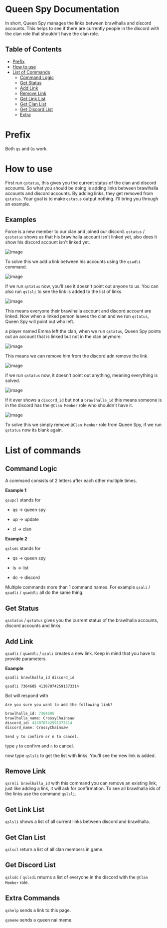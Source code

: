 # Queen Spy Documentation 
In short, Queen Spy manages the links between brawlhalla and discord accounts. This helps to see if there are currently people in the discord with the clan role that shouldn't have the clan role.

## Table of Contents
- [Prefix](#prefix)
- [How to use](#how-to-use)
- [List of Commands](#list-of-commands)
  - [Command Logic](#command-logic)
  - [Get Status](#get-status)
  - [Add Link](#add-link)
  - [Remove Link](#remove-link)
  - [Get Link List](#get-link-list)
  - [Get Clan List](#get-clan-list)
  - [Get Discord List](#get-discord-list)
  - [Extra](#extra-commands)

# Prefix
Both `qs` and `Qs` work.

# How to use
First run `qstatus`, this gives you the current status of the clan and discord accounts. So what you should be doing is adding links between brawlhalla accounts and discord accounts. By adding links, they get removed from `qstatus`. Your goal is to make `qstatus` output nothing. I'll bring you through an example.

## Examples
Force is a new member to our clan and joined our discord. `qstatus` / `qsstatus` shows us that his brawlhalla account isn't linked yet, also does it show his discord account isn't linked yet.

![image](https://user-images.githubusercontent.com/74303221/176176688-37c51b9b-0500-43c5-aa8c-561c9dd532be.png)

To solve this we add a link between his accounts using the `qsadli` command.

![image](https://user-images.githubusercontent.com/74303221/176177177-31d1869e-b49e-4e74-aec3-26a3ac4f054e.png)

If we run `qstatus` now, you'll see it doesn't point out anyone to us. You can also run `qslsli` to see the link is added to the list of links.

![image](https://user-images.githubusercontent.com/74303221/176177321-a524f02d-794b-4949-9e60-f152ced22285.png)

This means everyone their brawlhalla account and discord account are linked. Now when a linked person leaves the clan and we run `qstatus`, Queen Spy will point out who left.

a player named Emma left the clan, when we run `qstatus`, Queen Spy points out an account that is linked but not in the clan anymore.

![image](https://user-images.githubusercontent.com/74303221/176177804-ee6c8d6f-f617-4ee6-9447-86d72c4f56ed.png)

This means we can remove him from the discord adn remove the link.

![image](https://user-images.githubusercontent.com/74303221/176178969-11474ebb-f330-42f0-b2e4-9aa916855257.png)

if we run `qstatus` now, it doesn't point out anything, meaning everything is solved.

![image](https://user-images.githubusercontent.com/74303221/176179196-22e1c435-838a-44b1-b98d-b1e818603757.png)

If it ever shows a `discord_id` but not a `brawlhalla_id` this means someone is in the discord has the `@Clan Member` role who shouldn't have it.

![image](https://user-images.githubusercontent.com/74303221/176179611-b3ba52ea-0fc1-420c-9dec-a58769c1e7c2.png)

To solve this we simply remove `@Clan Member` role from Queen Spy, if we run `qstatus` now its blank again.

# List of commands

## Command Logic
A command consists of 2 letters after each other multiple times.

**Example 1**

`qsupcl` stands for 

- qs -> queen spy

- up -> update

- cl -> clan

**Example 2**

`qslsdc` stands for

- qs -> queen spy

- ls -> list

- dc -> discord

Multiple commands more than 1 command names. For example `qsali` / `qsadli` / `qsaddli` all do the same thing.

## Get Status
`qsstatus` / `qstatus` gives you the current status of the brawlhalla accounts, discord accounts and links.

## Add Link
`qsadli` / `qsaddli` / `qsali` creates a new link. Keep in mind that you have to provide parameters.

**Example**

`qsadli brawlhalla_id discord_id`

`qsadli 7364605 413070742591373314`

Bot will respond with 

`Are you sure you want to add the following link?`

```py
brawlhalla_id: 7364605
brawlhalla_name: CrossyChainsaw
discord_id: 413070742591373314
discord_name: CrossyChainsaw
```
`Send y to confirm or n to cancel.`

type `y` to confirm and `n` to cancel.

now type `qslsli` to get the list with links. You'll see the new link is added.

## Remove Link
`qsrmli brawlhalla_id` with this command you can remove an existing link, just like adding a link, it will ask for confirmation. To see all brawlhalla ids of the links use the command `qslsli`.

## Get Link List
`qslsli` shows a list of all current links between discord and brawlhalla.

## Get Clan List
`qslscl` return a list of all clan members in game.

## Get Discord List
`qslsdc` / `qslsdi` returns a list of everyone in the discord with the `@Clan Member` role.

## Extra Commands
`qshelp` sends a link to this page.

`qsmeme` sends a queen nai meme.
